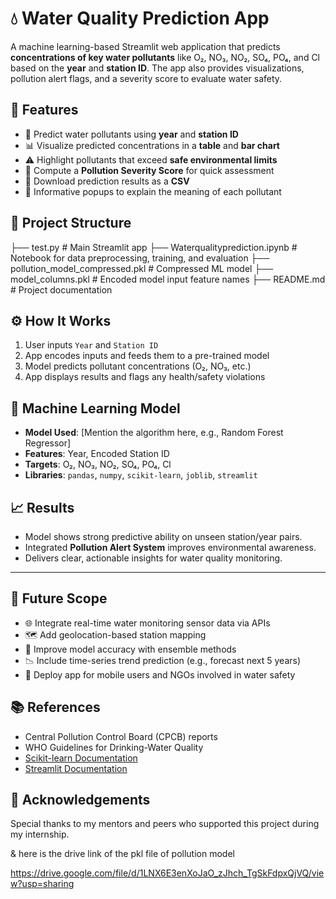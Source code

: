 # 💧 Water Quality Prediction App

A machine learning-based Streamlit web application that predicts **concentrations of key water pollutants** like O₂, NO₃, NO₂, SO₄, PO₄, and Cl based on the **year** and **station ID**. The app also provides visualizations, pollution alert flags, and a severity score to evaluate water safety.

## 📌 Features

- 📅 Predict water pollutants using **year** and **station ID**
- 📊 Visualize predicted concentrations in a **table** and **bar chart**
- ⚠️ Highlight pollutants that exceed **safe environmental limits**
- 🎯 Compute a **Pollution Severity Score** for quick assessment
- 📁 Download prediction results as a **CSV**
- 🧾 Informative popups to explain the meaning of each pollutant

## 📂 Project Structure

├── test.py # Main Streamlit app
├── Waterqualityprediction.ipynb # Notebook for data preprocessing, training, and evaluation
├── pollution_model_compressed.pkl # Compressed ML model
├── model_columns.pkl # Encoded model input feature names
├── README.md # Project documentation

## ⚙️ How It Works

1. User inputs `Year` and `Station ID`
2. App encodes inputs and feeds them to a pre-trained model
3. Model predicts pollutant concentrations (O₂, NO₃, etc.)
4. App displays results and flags any health/safety violations


## 🧪 Machine Learning Model

- **Model Used**: [Mention the algorithm here, e.g., Random Forest Regressor]
- **Features**: Year, Encoded Station ID
- **Targets**: O₂, NO₃, NO₂, SO₄, PO₄, Cl
- **Libraries**: `pandas`, `numpy`, `scikit-learn`, `joblib`, `streamlit`

## 📈 Results

- Model shows strong predictive ability on unseen station/year pairs.
- Integrated **Pollution Alert System** improves environmental awareness.
- Delivers clear, actionable insights for water quality monitoring.

---

## 🔮 Future Scope

- 🌐 Integrate real-time water monitoring sensor data via APIs
- 🗺️ Add geolocation-based station mapping
- 🤖 Improve model accuracy with ensemble methods
- 📉 Include time-series trend prediction (e.g., forecast next 5 years)
- 📲 Deploy app for mobile users and NGOs involved in water safety


## 📚 References

- Central Pollution Control Board (CPCB) reports
- WHO Guidelines for Drinking-Water Quality
- [Scikit-learn Documentation](https://scikit-learn.org/)
- [Streamlit Documentation](https://docs.streamlit.io/)


## 🙌 Acknowledgements

Special thanks to my mentors and peers who supported this project during my internship.

& here is the drive link of the pkl file of pollution model 

https://drive.google.com/file/d/1LNX6E3enXoJaO_zJhch_TgSkFdpxQjVQ/view?usp=sharing
